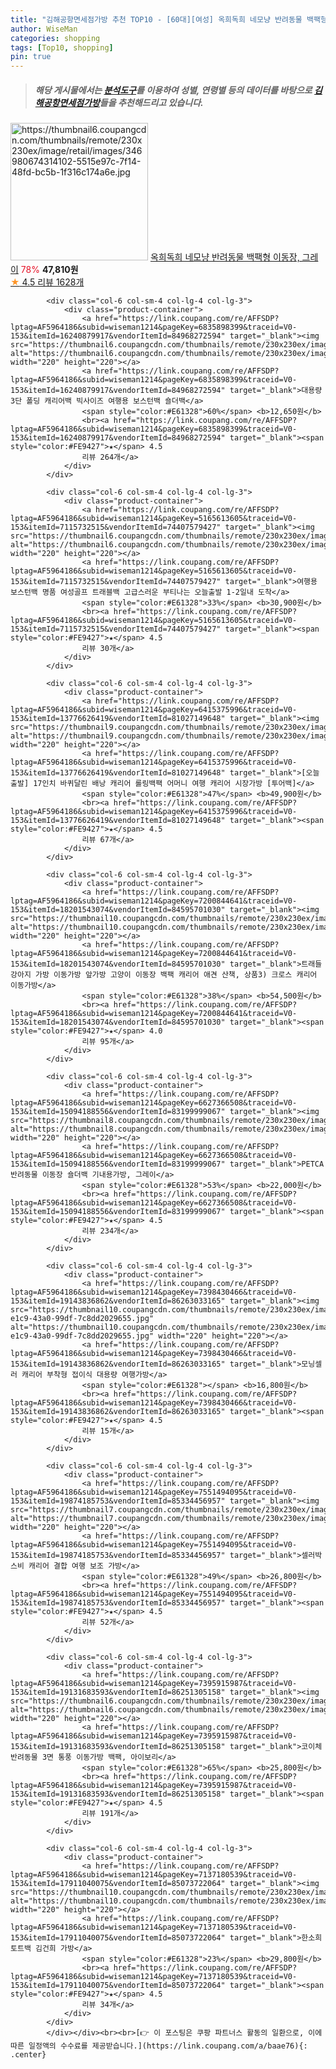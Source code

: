 ```yaml
---
title: "김해공항면세점가방 추천 TOP10 - [60대][여성] 옥희독희 네모냥 반려동물 백팩형 이동장, 그레이"
author: WiseMan
categories: shopping
tags: [Top10, shopping]
pin: true
---
```


> ##### 해당 게시물에서는 [**분석도구**](https://itemscout.io/)를 이용하여 **성별**, **연령별** 등의 데이터를 바탕으로 [**김해공항면세점가방**](https://link.coupang.com/a/baae76)들을 추천해드리고 있습니다.
<div class="container"><div class="row">
            <div class="col-6 col-sm-4 col-lg-4 col-lg-3">
                <div class="product-container">
                    <a href="https://link.coupang.com/re/AFFSDP?lptag=AF5964186&subid=wiseman1214&pageKey=2119257799&traceid=V0-153&itemId=3597803027&vendorItemId=71583525564" target="_blank"><img src="https://thumbnail6.coupangcdn.com/thumbnails/remote/230x230ex/image/retail/images/346980674314102-5515e97c-7f14-48fd-bc5b-1f316c174a6e.jpg" alt="https://thumbnail6.coupangcdn.com/thumbnails/remote/230x230ex/image/retail/images/346980674314102-5515e97c-7f14-48fd-bc5b-1f316c174a6e.jpg" width="220" height="220"></a>
                    <a href="https://link.coupang.com/re/AFFSDP?lptag=AF5964186&subid=wiseman1214&pageKey=2119257799&traceid=V0-153&itemId=3597803027&vendorItemId=71583525564" target="_blank">옥희독희 네모냥 반려동물 백팩형 이동장, 그레이</a>
                    <span style="color:#E61328">78%</span> <b>47,810원</b>
                    <br><a href="https://link.coupang.com/re/AFFSDP?lptag=AF5964186&subid=wiseman1214&pageKey=2119257799&traceid=V0-153&itemId=3597803027&vendorItemId=71583525564" target="_blank"><span style="color:#FE9427">★</span> 4.5
                    리뷰 1628개</a>
                </div>
            </div>
            
            <div class="col-6 col-sm-4 col-lg-4 col-lg-3">
                <div class="product-container">
                    <a href="https://link.coupang.com/re/AFFSDP?lptag=AF5964186&subid=wiseman1214&pageKey=6835898399&traceid=V0-153&itemId=16240879917&vendorItemId=84968272594" target="_blank"><img src="https://thumbnail6.coupangcdn.com/thumbnails/remote/230x230ex/image/vendor_inventory/0a31/4307d7cec5edb0e45f8ed3fe79d1d6b682c727ce2892c7929cee1d5f20fe.jpg" alt="https://thumbnail6.coupangcdn.com/thumbnails/remote/230x230ex/image/vendor_inventory/0a31/4307d7cec5edb0e45f8ed3fe79d1d6b682c727ce2892c7929cee1d5f20fe.jpg" width="220" height="220"></a>
                    <a href="https://link.coupang.com/re/AFFSDP?lptag=AF5964186&subid=wiseman1214&pageKey=6835898399&traceid=V0-153&itemId=16240879917&vendorItemId=84968272594" target="_blank">대용량 3단 폴딩 캐리어백 빅사이즈 여행용 보스턴백 숄더백</a>
                    <span style="color:#E61328">60%</span> <b>12,650원</b>
                    <br><a href="https://link.coupang.com/re/AFFSDP?lptag=AF5964186&subid=wiseman1214&pageKey=6835898399&traceid=V0-153&itemId=16240879917&vendorItemId=84968272594" target="_blank"><span style="color:#FE9427">★</span> 4.5
                    리뷰 264개</a>
                </div>
            </div>
            
            <div class="col-6 col-sm-4 col-lg-4 col-lg-3">
                <div class="product-container">
                    <a href="https://link.coupang.com/re/AFFSDP?lptag=AF5964186&subid=wiseman1214&pageKey=5165613605&traceid=V0-153&itemId=7115732515&vendorItemId=74407579427" target="_blank"><img src="https://thumbnail6.coupangcdn.com/thumbnails/remote/230x230ex/image/vendor_inventory/6ce3/a382c189ea56e400ee2d815a3730e35ab21eecd8e519cc4d76e7bf966674.jpeg" alt="https://thumbnail6.coupangcdn.com/thumbnails/remote/230x230ex/image/vendor_inventory/6ce3/a382c189ea56e400ee2d815a3730e35ab21eecd8e519cc4d76e7bf966674.jpeg" width="220" height="220"></a>
                    <a href="https://link.coupang.com/re/AFFSDP?lptag=AF5964186&subid=wiseman1214&pageKey=5165613605&traceid=V0-153&itemId=7115732515&vendorItemId=74407579427" target="_blank">여행용 보스턴백 명품 여성골프 트래블백 고급스러운 부티나는 오늘출발 1-2일내 도착</a>
                    <span style="color:#E61328">33%</span> <b>30,900원</b>
                    <br><a href="https://link.coupang.com/re/AFFSDP?lptag=AF5964186&subid=wiseman1214&pageKey=5165613605&traceid=V0-153&itemId=7115732515&vendorItemId=74407579427" target="_blank"><span style="color:#FE9427">★</span> 4.5
                    리뷰 30개</a>
                </div>
            </div>
            
            <div class="col-6 col-sm-4 col-lg-4 col-lg-3">
                <div class="product-container">
                    <a href="https://link.coupang.com/re/AFFSDP?lptag=AF5964186&subid=wiseman1214&pageKey=6415375996&traceid=V0-153&itemId=13776626419&vendorItemId=81027149648" target="_blank"><img src="https://thumbnail9.coupangcdn.com/thumbnails/remote/230x230ex/image/vendor_inventory/008a/77f3c4ebf48ee06e7a4e6ba81d193f10d9a16a00f09d7c227b09f96ce6c8.jpg" alt="https://thumbnail9.coupangcdn.com/thumbnails/remote/230x230ex/image/vendor_inventory/008a/77f3c4ebf48ee06e7a4e6ba81d193f10d9a16a00f09d7c227b09f96ce6c8.jpg" width="220" height="220"></a>
                    <a href="https://link.coupang.com/re/AFFSDP?lptag=AF5964186&subid=wiseman1214&pageKey=6415375996&traceid=V0-153&itemId=13776626419&vendorItemId=81027149648" target="_blank">[오늘출발] 17인치 바퀴달린 배낭 캐리어 롤링백팩 어머니 여행 캐리어 시장가방 [투어백]</a>
                    <span style="color:#E61328">47%</span> <b>49,900원</b>
                    <br><a href="https://link.coupang.com/re/AFFSDP?lptag=AF5964186&subid=wiseman1214&pageKey=6415375996&traceid=V0-153&itemId=13776626419&vendorItemId=81027149648" target="_blank"><span style="color:#FE9427">★</span> 4.5
                    리뷰 67개</a>
                </div>
            </div>
            
            <div class="col-6 col-sm-4 col-lg-4 col-lg-3">
                <div class="product-container">
                    <a href="https://link.coupang.com/re/AFFSDP?lptag=AF5964186&subid=wiseman1214&pageKey=7200844641&traceid=V0-153&itemId=18201543074&vendorItemId=84595701030" target="_blank"><img src="https://thumbnail10.coupangcdn.com/thumbnails/remote/230x230ex/image/vendor_inventory/1770/604e4e82bca286403d515303c371d6f7549f9cd030464d38c024702e9ec2.jpg" alt="https://thumbnail10.coupangcdn.com/thumbnails/remote/230x230ex/image/vendor_inventory/1770/604e4e82bca286403d515303c371d6f7549f9cd030464d38c024702e9ec2.jpg" width="220" height="220"></a>
                    <a href="https://link.coupang.com/re/AFFSDP?lptag=AF5964186&subid=wiseman1214&pageKey=7200844641&traceid=V0-153&itemId=18201543074&vendorItemId=84595701030" target="_blank">트래들 강아지 가방 이동가방 앞가방 고양이 이동장 백팩 캐리어 애견 산책, 상품3) 크로스 캐리어 이동가방</a>
                    <span style="color:#E61328">38%</span> <b>54,500원</b>
                    <br><a href="https://link.coupang.com/re/AFFSDP?lptag=AF5964186&subid=wiseman1214&pageKey=7200844641&traceid=V0-153&itemId=18201543074&vendorItemId=84595701030" target="_blank"><span style="color:#FE9427">★</span> 4.0
                    리뷰 95개</a>
                </div>
            </div>
            
            <div class="col-6 col-sm-4 col-lg-4 col-lg-3">
                <div class="product-container">
                    <a href="https://link.coupang.com/re/AFFSDP?lptag=AF5964186&subid=wiseman1214&pageKey=6627366508&traceid=V0-153&itemId=15094188556&vendorItemId=83199999067" target="_blank"><img src="https://thumbnail8.coupangcdn.com/thumbnails/remote/230x230ex/image/vendor_inventory/db82/7ae775a6597147bcca0667d92f59209db65457c059abb8a0c59ebc07cfd9.jpg" alt="https://thumbnail8.coupangcdn.com/thumbnails/remote/230x230ex/image/vendor_inventory/db82/7ae775a6597147bcca0667d92f59209db65457c059abb8a0c59ebc07cfd9.jpg" width="220" height="220"></a>
                    <a href="https://link.coupang.com/re/AFFSDP?lptag=AF5964186&subid=wiseman1214&pageKey=6627366508&traceid=V0-153&itemId=15094188556&vendorItemId=83199999067" target="_blank">PETCA 반려동물 이동장 숄더백 기내용가방, 그레이</a>
                    <span style="color:#E61328">53%</span> <b>22,000원</b>
                    <br><a href="https://link.coupang.com/re/AFFSDP?lptag=AF5964186&subid=wiseman1214&pageKey=6627366508&traceid=V0-153&itemId=15094188556&vendorItemId=83199999067" target="_blank"><span style="color:#FE9427">★</span> 4.5
                    리뷰 234개</a>
                </div>
            </div>
            
            <div class="col-6 col-sm-4 col-lg-4 col-lg-3">
                <div class="product-container">
                    <a href="https://link.coupang.com/re/AFFSDP?lptag=AF5964186&subid=wiseman1214&pageKey=7398430466&traceid=V0-153&itemId=19143836862&vendorItemId=86263033165" target="_blank"><img src="https://thumbnail10.coupangcdn.com/thumbnails/remote/230x230ex/image/retail/images/2023/06/13/14/5/2ac14bc7-e1c9-43a0-99df-7c8dd2029655.jpg" alt="https://thumbnail10.coupangcdn.com/thumbnails/remote/230x230ex/image/retail/images/2023/06/13/14/5/2ac14bc7-e1c9-43a0-99df-7c8dd2029655.jpg" width="220" height="220"></a>
                    <a href="https://link.coupang.com/re/AFFSDP?lptag=AF5964186&subid=wiseman1214&pageKey=7398430466&traceid=V0-153&itemId=19143836862&vendorItemId=86263033165" target="_blank">모닝셀러 캐리어 부착형 접이식 대용량 여행가방</a>
                    <span style="color:#E61328"></span> <b>16,800원</b>
                    <br><a href="https://link.coupang.com/re/AFFSDP?lptag=AF5964186&subid=wiseman1214&pageKey=7398430466&traceid=V0-153&itemId=19143836862&vendorItemId=86263033165" target="_blank"><span style="color:#FE9427">★</span> 4.5
                    리뷰 15개</a>
                </div>
            </div>
            
            <div class="col-6 col-sm-4 col-lg-4 col-lg-3">
                <div class="product-container">
                    <a href="https://link.coupang.com/re/AFFSDP?lptag=AF5964186&subid=wiseman1214&pageKey=7551494095&traceid=V0-153&itemId=19874185753&vendorItemId=85334456957" target="_blank"><img src="https://thumbnail7.coupangcdn.com/thumbnails/remote/230x230ex/image/vendor_inventory/a14f/11dfb4b8b1da5b780a45e3f7b69252335eb851835e78edad4c9309de2ea7.png" alt="https://thumbnail7.coupangcdn.com/thumbnails/remote/230x230ex/image/vendor_inventory/a14f/11dfb4b8b1da5b780a45e3f7b69252335eb851835e78edad4c9309de2ea7.png" width="220" height="220"></a>
                    <a href="https://link.coupang.com/re/AFFSDP?lptag=AF5964186&subid=wiseman1214&pageKey=7551494095&traceid=V0-153&itemId=19874185753&vendorItemId=85334456957" target="_blank">셀러박스비 캐리어 결합 여행 보조 가방</a>
                    <span style="color:#E61328">49%</span> <b>26,800원</b>
                    <br><a href="https://link.coupang.com/re/AFFSDP?lptag=AF5964186&subid=wiseman1214&pageKey=7551494095&traceid=V0-153&itemId=19874185753&vendorItemId=85334456957" target="_blank"><span style="color:#FE9427">★</span> 4.5
                    리뷰 52개</a>
                </div>
            </div>
            
            <div class="col-6 col-sm-4 col-lg-4 col-lg-3">
                <div class="product-container">
                    <a href="https://link.coupang.com/re/AFFSDP?lptag=AF5964186&subid=wiseman1214&pageKey=7395915987&traceid=V0-153&itemId=19131683593&vendorItemId=86251305158" target="_blank"><img src="https://thumbnail6.coupangcdn.com/thumbnails/remote/230x230ex/image/vendor_inventory/7a45/2cb1de2f832236cb9dbb07da5cc173092b7cf641bfcdc306f9e1236ea496.jpg" alt="https://thumbnail6.coupangcdn.com/thumbnails/remote/230x230ex/image/vendor_inventory/7a45/2cb1de2f832236cb9dbb07da5cc173092b7cf641bfcdc306f9e1236ea496.jpg" width="220" height="220"></a>
                    <a href="https://link.coupang.com/re/AFFSDP?lptag=AF5964186&subid=wiseman1214&pageKey=7395915987&traceid=V0-153&itemId=19131683593&vendorItemId=86251305158" target="_blank">코이체 반려동물 3면 통풍 이동가방 백팩, 아이보리</a>
                    <span style="color:#E61328">65%</span> <b>25,800원</b>
                    <br><a href="https://link.coupang.com/re/AFFSDP?lptag=AF5964186&subid=wiseman1214&pageKey=7395915987&traceid=V0-153&itemId=19131683593&vendorItemId=86251305158" target="_blank"><span style="color:#FE9427">★</span> 4.5
                    리뷰 191개</a>
                </div>
            </div>
            
            <div class="col-6 col-sm-4 col-lg-4 col-lg-3">
                <div class="product-container">
                    <a href="https://link.coupang.com/re/AFFSDP?lptag=AF5964186&subid=wiseman1214&pageKey=7137180539&traceid=V0-153&itemId=17911040075&vendorItemId=85073722064" target="_blank"><img src="https://thumbnail10.coupangcdn.com/thumbnails/remote/230x230ex/image/vendor_inventory/0676/ac3a12a219e56df7122bf233a50ff397964375134e416eab7625c09570af.jpg" alt="https://thumbnail10.coupangcdn.com/thumbnails/remote/230x230ex/image/vendor_inventory/0676/ac3a12a219e56df7122bf233a50ff397964375134e416eab7625c09570af.jpg" width="220" height="220"></a>
                    <a href="https://link.coupang.com/re/AFFSDP?lptag=AF5964186&subid=wiseman1214&pageKey=7137180539&traceid=V0-153&itemId=17911040075&vendorItemId=85073722064" target="_blank">한소희 토트백 김건희 가방</a>
                    <span style="color:#E61328">23%</span> <b>29,800원</b>
                    <br><a href="https://link.coupang.com/re/AFFSDP?lptag=AF5964186&subid=wiseman1214&pageKey=7137180539&traceid=V0-153&itemId=17911040075&vendorItemId=85073722064" target="_blank"><span style="color:#FE9427">★</span> 4.5
                    리뷰 34개</a>
                </div>
            </div>
            </div></div><br><br>[👉 이 포스팅은 쿠팡 파트너스 활동의 일환으로, 이에 따른 일정액의 수수료를 제공받습니다.](https://link.coupang.com/a/baae76){: .center}